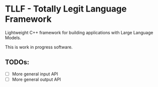 # TLLF - Totally Legit Language Framework

Lightweight C++ framework for building applications with Large Language Models.

This is work in progress software.

## TODOs:

- [ ] More general input API
- [ ] More general output API